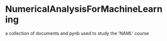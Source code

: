 # NumericalAnalysisForMachineLearning
 a collection of documents and pynb used to study the 'NAML' course
